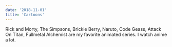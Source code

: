 ```yaml
---
date: '2018-11-01'
title: 'Cartoons'
---
```


Rick and Morty, The Simpsons, Brickle Berry, Naruto, Code Geass, Attack On Titan, Fullmetal Alchemist are my favorite animated series. I watch anime a lot.
